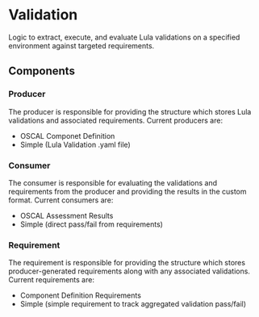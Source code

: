 # Validation

Logic to extract, execute, and evaluate Lula validations on a specified environment against targeted requirements.

## Components

### Producer

The producer is responsible for providing the structure which stores Lula validations and associated requirements. Current producers are:
- OSCAL Componet Definition
- Simple (Lula Validation .yaml file)

### Consumer

The consumer is responsible for evaluating the validations and requirements from the producer and providing the results in the custom format. Current consumers are:
- OSCAL Assessment Results
- Simple (direct pass/fail from requirements)

### Requirement

The requirement is responsible for providing the structure which stores producer-generated requirements along with any associated validations. Current requirements are:
- Component Definition Requirements
- Simple (simple requirement to track aggregated validation pass/fail)

